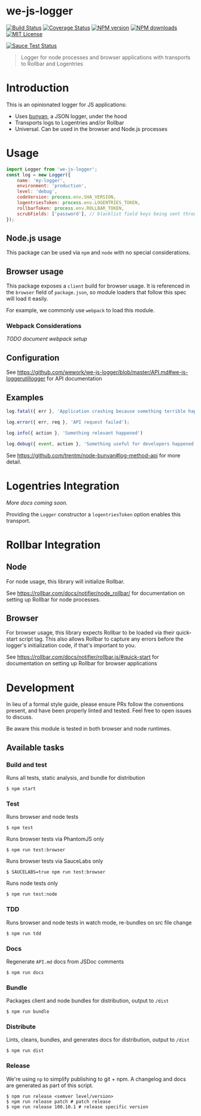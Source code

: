 we-js-logger
====================

[![Build Status][travis-image]][travis-url]
[![Coverage Status][coveralls-image]][coveralls-url]
[![NPM version][npm-version-image]][npm-url]
[![NPM downloads][npm-downloads-image]][npm-url]
[![MIT License][license-image]][license-url]

[![Sauce Test Status][saucelabs-image]][saucelabs-url]

>Logger for node processes and browser applications with transports to Rollbar and Logentries

# Introduction

This is an opinionated logger for JS applications:

- Uses [bunyan](https://github.com/trentm/node-bunyan), a JSON logger, under the hood
- Transports logs to Logentries and/or Rollbar
- Universal. Can be used in the browser and Node.js processes

# Usage

```js
import Logger from 'we-js-logger';
const log = new Logger({
    name: 'my-logger',
    environment: 'production',
    level: 'debug',
    codeVersion: process.env.SHA_VERSION,
    logentriesToken: process.env.LOGENTRIES_TOKEN,
    rollbarToken: process.env.ROLLBAR_TOKEN,
    scrubFields: ['password'], // blacklist field keys being sent through logger
});
```

## Node.js usage

This package can be used via `npm` and `node` with no special considerations.

## Browser usage

This package exposes a `client` build for browser usage. It is referenced in the `browser` field of `package.json`, so module loaders that follow this spec will load it easily.

For example, we commonly use `webpack` to load this module.

### Webpack Considerations

*TODO document webpack setup*

## Configuration

See https://github.com/wework/we-js-logger/blob/master/API.md#we-js-loggerutillogger for API documentation

## Examples

```js
log.fatal({ err }, 'Application crashing because something terrible happened.');

log.error({ err, req }, 'API request failed');

log.info({ action }, 'Something relevant happened')

log.debug({ event, action }, 'Something useful for developers happened');

```

See https://github.com/trentm/node-bunyan#log-method-api for more detail.

# Logentries Integration

*More docs coming soon.*

Providing the `Logger` constructor a `logentriesToken` option enables this transport.

# Rollbar Integration

## Node
For node usage, this library will initialize Rollbar.

See https://rollbar.com/docs/notifier/node_rollbar/ for documentation on setting up Rollbar for node processes.

## Browser
For browser usage, this library expects Rollbar to be loaded via their quick-start script tag. This also allows Rollbar to capture any errors before the logger's initialization code, if that's important to you.

See https://rollbar.com/docs/notifier/rollbar.js/#quick-start for documentation on setting up Rollbar for browser applications

# Development

In lieu of a formal style guide, please ensure PRs follow the conventions present, and have been properly linted and tested. Feel free to open issues to discuss.

Be aware this module is tested in both browser and node runtimes.

## Available tasks

### Build and test
Runs all tests, static analysis, and bundle for distribution
```shell
$ npm start
```

### Test
Runs browser and node tests
```shell
$ npm test
```

Runs browser tests via PhantomJS only
```shell
$ npm run test:browser
```

Runs browser tests via SauceLabs only
```shell
$ SAUCELABS=true npm run test:browser
```

Runs node tests only
```shell
$ npm run test:node
```

### TDD
Runs browser and node tests in watch mode, re-bundles on src file change
```shell
$ npm run tdd
```

### Docs
Regenerate `API.md` docs from JSDoc comments
```shell
$ npm run docs
```

### Bundle
Packages client and node bundles for distribution, output to `/dist`
```shell
$ npm run bundle
```

### Distribute
Lints, cleans, bundles, and generates docs for distribution, output to `/dist`
```shell
$ npm run dist
```

### Release
We're using `np` to simplify publishing to git + npm. A changelog and docs are generated as part of this script.

```shell
$ npm run release <semver level/version>
$ npm run release patch # patch release
$ npm run release 100.10.1 # release specific version
```



[npm-url]: https://npmjs.org/package/we-js-logger
[npm-version-image]: http://img.shields.io/npm/v/we-js-logger.svg?style=flat-square
[npm-downloads-image]: http://img.shields.io/npm/dm/we-js-logger.svg?style=flat-square

[coveralls-image]:https://coveralls.io/repos/github/wework/we-js-logger/badge.svg?branch=master
[coveralls-url]:https://coveralls.io/github/wework/we-js-logger?branch=master

[travis-url]:https://travis-ci.org/wework/we-js-logger
[travis-image]: https://travis-ci.org/wework/we-js-logger.svg?branch=master

[saucelabs-image]:https://saucelabs.com/browser-matrix/wework-we-js-logger.svg
[saucelabs-url]:https://saucelabs.com/u/wework-we-js-logger

[license-url]: LICENSE
[license-image]: http://img.shields.io/badge/license-MIT-000000.svg?style=flat-square

